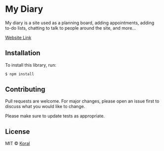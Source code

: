 

# My Diary

My diary is a site used as a planning board, adding appointments, adding to-do lists, chatting to talk to people around the site, and more...

[Website Link](https://my-diary-web.netlify.app/) 

## Installation

To install this library, run:

```bash
$ npm install
```


## Contributing
Pull requests are welcome. For major changes, please open an issue first to discuss what you would like to change.

Please make sure to update tests as appropriate.

## License
MIT © [Koral](LICENSES.md)
